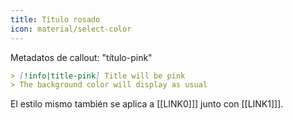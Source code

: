 ```yaml
---
title: Título rosado
icon: material/select-color
---
```


Metadatos de callout: "título-pink"

```md
> [!info|title-pink] Title will be pink
> The background color will display as usual
```

El estilo mismo también se aplica a [[LINK0]]] junto con [[LINK1]]].